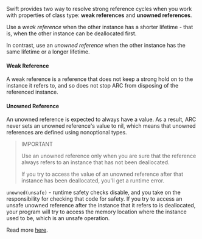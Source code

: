 Swift provides two way to resolve strong reference cycles when you work with
properties of class type: __weak references__ and __unowned references__.

Use a _weak reference_ when the other instance has a shorter lifetime - that is, 
when the other instance can be deallocated first.

In contrast, use an _unowned reference_ when the other instance has the same lifetime
or a longer lifetime.

#### Weak Reference ####

A weak reference is a reference that does not keep a strong hold on to the instance 
it refers to, and so does not stop ARC from disposing of the referenced instance.

#### Unowned Reference ####

An unowned reference is expected to always have a value. As a result, ARC never
sets an unowned reference's value to nil, which means that unowned references
are defined using nonoptional types.

> IMPORTANT
>
> Use an unowned reference only when you are sure that the reference always refers
> to an instance that has not been deallocated.
>
> If you try to access the value of an unowned reference after that instance has
> been deallocated, you'll get a runtime error.

`unowned(unsafe)` - runtime safety checks disable, and you take on the responsibility
for checking that code for safety. If you try to access an unsafe unowned reference
after the instance that it refers to is deallocated, your program will try to
access the memory location where the instance used to be, which is an unsafe operation.

Read more [here](https://developer.apple.com/library/content/documentation/Swift/Conceptual/Swift_Programming_Language/AutomaticReferenceCounting.html#//apple_ref/doc/uid/TP40014097-CH20-ID48).
